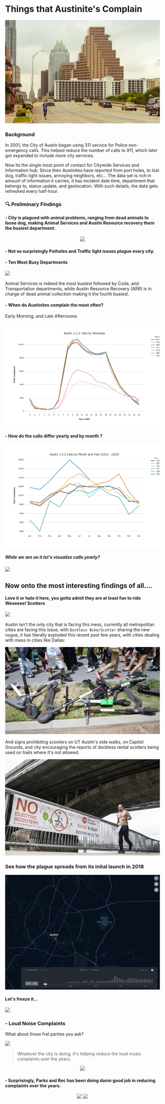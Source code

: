 # Things that Austinite's Complain

<p align="center">
<img src="imgs/austin-city.jpg"/>
</p>

### Background

In 2001, the City of Austin began using 311 service for Police non-emergency calls. This helped reduce the number of calls to 911, which later got expanded to include more city services.

Now its the single most point of contact for Citywide Services and Information hub. Since then Austinites have reported from port holes, to lost dog, traffic light issues, annoying neighbors, etc… The data set is rich in amount of information it carries, it has incident date time, department that belongs to, status update, and geolocation. With such details, the data gets refreshed every half-hour.


### :mag: Preliminary Findings

#### - City is plagued with animal problems, ranging from dead animals to loose dog, making Animal Services and Austin Resource recovery them the busiest department. 

<p align="center">
<img src="https://miro.medium.com/max/700/1*7ttdU54nH__69I6zAp6HGw.png"/>
</p>

#### - Not so surprisingly Potholes and Traffic light issues plague every city.

#### - Ten Most Busy Departments

![](https://miro.medium.com/max/700/1*AqRfa0TKvHDH0Deuy2MUoQ.png)

Animal Services is indeed the most busiest followed by Code, and Transportation departments, while Austin Resource Recovery (ARR) is in charge of dead animal collection making it the fourth busiest.

#### - When do Austinites complain the most often?

Early Morning, and Late Afternoons

![](visualizations/austin_311_calls_by_hour_weekdays.png)

#### - How do the calls differ yearly and by month ?

![](visualizations/austin_311_calls_by_year_month.png)

##### While we are on it let's visualize calls yearly?

![](visualizations/2019-08-01_11-20-31.gif)

## Now onto the most interesting findings of all....

#### Love it or hate it here, you gotta admit they are at least fun to ride Weeeeee! Scotters 

![](https://media.giphy.com/media/kBkHpyBA3zwZLCJMc8/giphy.gif)

Austin isn't the only city that is facing this mess, currently all metropolitan cities are facing this issue, with `Dockless Bike/Scotter` sharing the new vogue, it has literally exploded this recent past few years, with cities dealing with mess in cities like Dallas:

<p align="center">
<img src="imgs/pile_of_scotters.jpg"/>
</p>

And signs prohibiting scooters on UT Austin's side walks, on Capitol Grounds, and city encouraging the reports of dockless rental scotters being used on trails where it's not allowed.

![](imgs/no_electric_scotters_austin.jpg)

### See how the plague spreads from its inital launch in 2018

<p align="center">
<img src="visualizations/dockless_complaints.gif"/>
</p>

#### Let's freeze it...

![](https://i.imgur.com/R4NljtQ.png)

### - Loud Noise Complaints

What about those frat parties you ask?

![](https://media.giphy.com/media/l2JefZrpEXqlvNjsA/giphy.gif)

> Whatever the city is doing, it's helping reduce the loud music complaints over the years.

<p align="center">
<img src="visualizations/loud_music_complaints.gif"/>
</p>

#### - Surprisingly, Parks and Rec has been doing damn good job in reducing complaints over the years.

<p align="center">
<img src="https://i.imgur.com/cJZ1TC7.png"/>
<img src="https://media.giphy.com/media/3o7TKFXELFFs2roQRG/giphy.gif"/>
</p>
